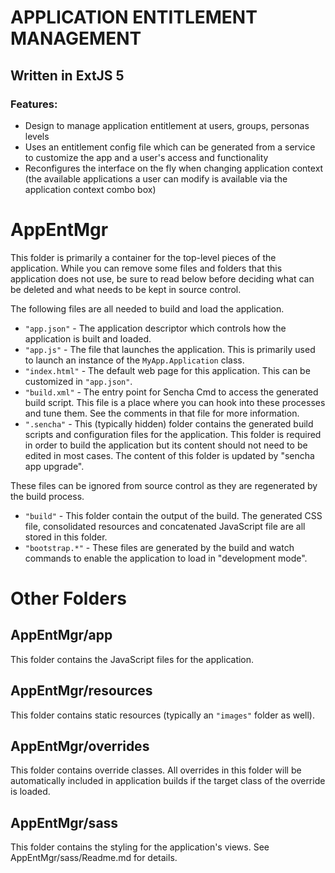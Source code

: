 # APPLICATION ENTITLEMENT MANAGEMENT

## Written in ExtJS 5

### Features:

- Design to manage application entitlement at users, groups, personas levels
- Uses an entitlement config file which can be generated from a service to customize the app and a user's access and functionality
- Reconfigures the interface on the fly when changing application context (the available applications a user can modify is available via the application context combo box)




# AppEntMgr

This folder is primarily a container for the top-level pieces of the application.
While you can remove some files and folders that this application does not use,
be sure to read below before deciding what can be deleted and what needs to be
kept in source control.

The following files are all needed to build and load the application.

 - `"app.json"` - The application descriptor which controls how the application is
   built and loaded.
 - `"app.js"` - The file that launches the application. This is primarily used to
   launch an instance of the `MyApp.Application` class.
 - `"index.html"` - The default web page for this application. This can be customized
   in `"app.json"`.
 - `"build.xml"` - The entry point for Sencha Cmd to access the generated build
   script. This file is a place where you can hook into these processes and tune
   them. See the comments in that file for more information.
 - `".sencha"` - This (typically hidden) folder contains the generated build scripts
   and configuration files for the application. This folder is required in order to
   build the application but its content should not need to be edited in most cases.
   The content of this folder is updated by "sencha app upgrade".

These files can be ignored from source control as they are regenerated by the build
process.

 - `"build"` - This folder contain the output of the build. The generated CSS file,
   consolidated resources and concatenated JavaScript file are all stored in this
   folder.
 - `"bootstrap.*"` - These files are generated by the build and watch commands to
   enable the application to load in "development mode".

# Other Folders

## AppEntMgr/app

This folder contains the JavaScript files for the application.

## AppEntMgr/resources

This folder contains static resources (typically an `"images"` folder as well).

## AppEntMgr/overrides

This folder contains override classes. All overrides in this folder will be 
automatically included in application builds if the target class of the override
is loaded.

## AppEntMgr/sass

This folder contains the styling for the application's views. See AppEntMgr/sass/Readme.md
for details.

